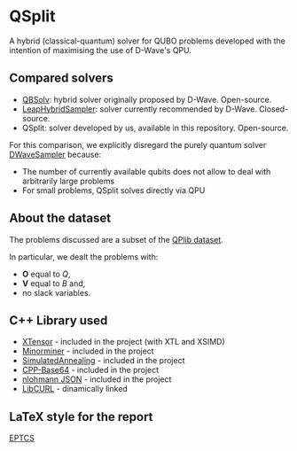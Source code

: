 # QSplit

A hybrid (classical-quantum) solver for QUBO problems developed with the intention of maximising the use of D-Wave's QPU.

## Compared solvers

- [QBSolv](https://github.com/dwavesystems/qbsolv): hybrid solver originally proposed by D-Wave. Open-source.
- [LeapHybridSampler](https://docs.dwavesys.com/docs/latest/doc_leap_hybrid.html): solver currently recommended by D-Wave. Closed-source.
- QSplit: solver developed by us, available in this repository. Open-source.

For this comparison, we explicitly disregard the purely quantum solver [DWaveSampler](https://docs.dwavesys.com/docs/latest/handbook_qpu.html) because:

- The number of currently available qubits does not allow to deal with arbitrarily large problems
- For small problems, QSplit solves directly via QPU

## About the dataset

The problems discussed are a subset of the [QPlib dataset](https://qplib.zib.de/doc.html).

In particular, we dealt the problems with:

- **O** equal to *Q*,
- **V** equal to *B* and,
- no slack variables.

## C++ Library used

- [XTensor](https://github.com/xtensor-stack/xtensor) - included in the project (with XTL and XSIMD)
- [Minorminer](https://github.com/dwavesystems/minorminer/tree/main) - included in the project
- [SimulatedAnnealing](https://github.com/dwavesystems/dwave-samplers/tree/main/dwave/samplers/sa/src) - included in the project
- [CPP-Base64](https://github.com/ReneNyffenegger/cpp-base64/tree/master) - included in the project
- [nlohmann JSON](https://github.com/nlohmann/json) - included in the project
- [LibCURL](https://curl.se/libcurl/) - dinamically linked

## LaTeX style for the report

[EPTCS](https://github.com/EPTCS/style)
